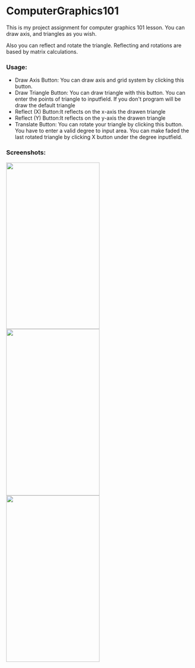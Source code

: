 # ComputerGraphics101
<p>This is my project assignment for computer graphics 101 lesson. You can draw axis, and triangles as you wish.</p>
<p>Also you can reflect and rotate the triangle. Reflecting and rotations are based by matrix calculations.</p>

<h3>Usage:</h3>
<ul>
  <li>Draw Axis Button: You can draw axis and grid system by clicking this button.</li>
  <li>Draw Triangle Button: You can draw triangle with this button. You can enter the points of triangle to inputfield. If you don't program will be draw the default triangle</li>
  <li>Reflect (X) Button:It reflects on the x-axis the drawen triangle</li>
  <li>Reflect (Y) Button:It reflects on the y-axis the drawen triangle</li>
  <li>Translate Button: You can rotate your triangle by clicking this button. You have to enter a valid degree to input area. You can make faded the last rotated triangle by clicking X button under the degree inputfield.</li>
</ul>

<h3>Screenshots:</h3>

<div>
  <img width="251" height="447" align="left" src="">
  <img width="251" height="447" align="left" src="">
  <img width="251" height="447" align="left" src="">
</div>
